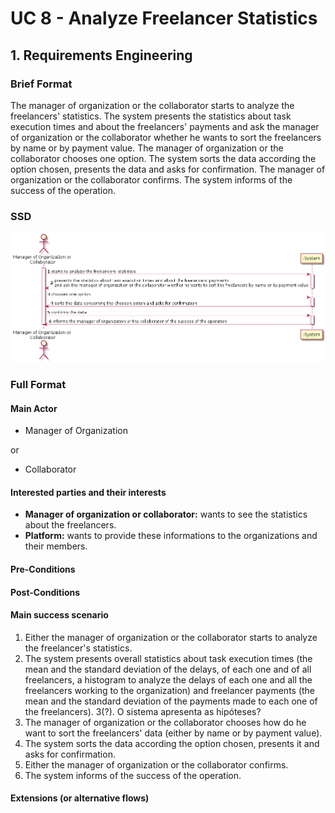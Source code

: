 # UC 8 - Analyze Freelancer Statistics

## 1. Requirements Engineering

### Brief Format

The manager of organization or the collaborator starts to analyze the freelancers' statistics. The system presents the statistics about task execution times and about the freelancers' payments and ask the manager of organization or the collaborator whether he wants to sort the freelancers by name or by payment value. The manager of organization or the collaborator chooses one option. The system sorts the data according the option chosen, presents the data and asks for confirmation. The manager of organization or the collaborator confirms. The system informs of the success of the operation.

### SSD

![UC8_SSD.png](UC8_SSD.png)

### Full Format

#### Main Actor

* Manager of Organization

or

* Collaborator

#### Interested parties and their interests

* **Manager of organization or collaborator:** wants to see the statistics about the freelancers.
* **Platform:** wants to provide these informations to the organizations and their members.


#### Pre-Conditions



#### Post-Conditions




#### Main success scenario

1. Either the manager of organization or the collaborator starts to analyze the freelancer's statistics.
2. The system presents overall statistics about task execution times (the mean and the standard deviation of the delays, of each one and of all freelancers, a histogram to analyze the delays of each one and all the freelancers working to the organization) and freelancer payments (the mean and the standard deviation of the payments made to each one of the freelancers).
3(?). O sistema apresenta as hipóteses?
4. The manager of organization or the collaborator chooses how do he want to sort the freelancers' data (either by name or by payment value).
5. The system sorts the data according the option chosen, presents it and asks for confirmation.
6. Either the manager of organization or the collaborator confirms.
7. The system informs of the success of the operation.


#### Extensions (or alternative flows)


